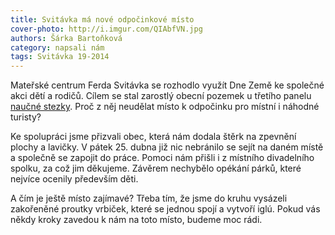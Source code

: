 ```yaml
---
title: Svitávka má nové odpočinkové místo
cover-photo: http://i.imgur.com/QIAbfVN.jpg
authors: Šárka Bartoňková
category: napsali nám
tags: Svitávka 19-2014
---
```


Mateřské centrum Ferda Svitávka se rozhodlo využít Dne Země ke společné akci dětí a rodičů. Cílem se stal zarostlý obecní pozemek u třetího panelu [naučné stezky](http://naucna-stezka-svitavka.webnode.cz/). Proč z něj neudělat místo k odpočinku pro místní i náhodné turisty?

Ke spolupráci jsme přizvali obec, která nám dodala štěrk na zpevnění plochy a lavičky. V pátek 25. dubna již nic nebránilo se sejít na daném místě a společně se zapojit do práce. Pomoci nám přišli i z místního divadelního spolku, za což jim děkujeme.
Závěrem nechybělo opékání párků, které nejvíce ocenily především děti.

A čím je ještě místo zajímavé? Třeba tím, že jsme do kruhu vysázeli zakořeněné proutky vrbiček, které se jednou spojí a vytvoří iglú. Pokud vás někdy kroky zavedou k nám na toto místo, budeme moc rádi.